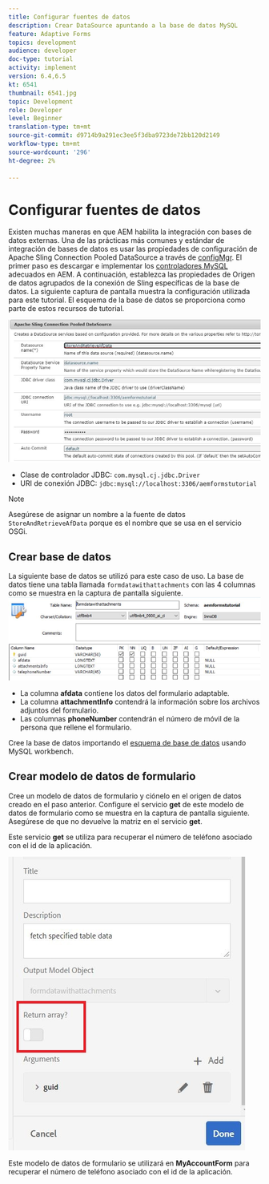 ```yaml
---
title: Configurar fuentes de datos
description: Crear DataSource apuntando a la base de datos MySQL
feature: Adaptive Forms
topics: development
audience: developer
doc-type: tutorial
activity: implement
version: 6.4,6.5
kt: 6541
thumbnail: 6541.jpg
topic: Development
role: Developer
level: Beginner
translation-type: tm+mt
source-git-commit: d9714b9a291ec3ee5f3dba9723de72bb120d2149
workflow-type: tm+mt
source-wordcount: '296'
ht-degree: 2%

---
```



# Configurar fuentes de datos

Existen muchas maneras en que AEM habilita la integración con bases de datos externas. Una de las prácticas más comunes y estándar de integración de bases de datos es usar las propiedades de configuración de Apache Sling Connection Pooled DataSource a través de [configMgr](http://localhost:4502/system/console/configMgr).
El primer paso es descargar e implementar los [controladores MySQL](https://mvnrepository.com/artifact/mysql/mysql-connector-java) adecuados en AEM.
A continuación, establezca las propiedades de Origen de datos agrupados de la conexión de Sling específicas de la base de datos. La siguiente captura de pantalla muestra la configuración utilizada para este tutorial. El esquema de la base de datos se proporciona como parte de estos recursos de tutorial.

![fuente de datos](assets/data-source.JPG)


* Clase de controlador JDBC: `com.mysql.cj.jdbc.Driver`
* URI de conexión JDBC: `jdbc:mysql://localhost:3306/aemformstutorial`

>[!NOTE]
>Asegúrese de asignar un nombre a la fuente de datos `StoreAndRetrieveAfData` porque es el nombre que se usa en el servicio OSGi.


## Crear base de datos


La siguiente base de datos se utilizó para este caso de uso. La base de datos tiene una tabla llamada `formdatawithattachments` con las 4 columnas como se muestra en la captura de pantalla siguiente.
![data-base](assets/table-schema.JPG)

* La columna **afdata** contiene los datos del formulario adaptable.
* La columna **attachmentInfo** contendrá la información sobre los archivos adjuntos del formulario.
* Las columnas **phoneNumber** contendrán el número de móvil de la persona que rellene el formulario.

Cree la base de datos importando el [esquema de base de datos](assets/data-base-schema.sql)
usando MySQL workbench.

## Crear modelo de datos de formulario

Cree un modelo de datos de formulario y ciónelo en el origen de datos creado en el paso anterior.
Configure el servicio **get** de este modelo de datos de formulario como se muestra en la captura de pantalla siguiente.
Asegúrese de que no devuelve la matriz en el servicio **get**.

Este servicio **get** se utiliza para recuperar el número de teléfono asociado con el id de la aplicación.

![get-service](assets/get-service.JPG)

Este modelo de datos de formulario se utilizará en **MyAccountForm** para recuperar el número de teléfono asociado con el id de la aplicación.
